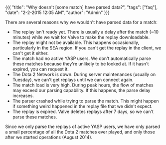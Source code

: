 {{{
  "title": "Why doesn't [some match] have parsed data?",
  "tags": ["faq"],
  "date": "2-2-2015 12:05 AM",
  "author": "Admin"
}}}

There are several reasons why we wouldn't have parsed data for a match:
* The replay isn't ready yet.  There is usually a delay after the match (~10 minutes) while we wait for Valve to make the replay downloadable. 
* The replay might not be available.  This happens occasionally, particularly in the SEA region.  If you can't get the replay in the client, we can't get it either.
* The match had no active YASP users.  We don't automatically parse these matches because they're unlikely to be looked at.  If it hasn't expired, you can request it.
* The Dota 2 Network is down.  During server maintenances (usually on Tuesday), we can't get replays until we can connect again.
* The match load is very high.  During peak hours, the flow of matches may exceed our parsing capability.  If this happens, the parse delay increases.
* The parser crashed while trying to parse the match.  This might happen if something weird happened in the replay file that we didn't expect.
* The replay is expired.  Valve deletes replays after 7 days, so we can't parse these matches.

Since we only parse the replays of active YASP users, we have only parsed a small percentage of all the Dota 2 matches ever played, and only those after we started operations (August 2014).
